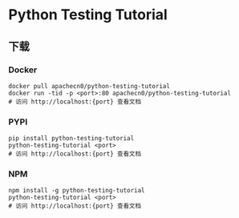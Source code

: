 # Python Testing Tutorial

## 下载

### Docker

```
docker pull apachecn0/python-testing-tutorial
docker run -tid -p <port>:80 apachecn0/python-testing-tutorial
# 访问 http://localhost:{port} 查看文档
```

### PYPI

```
pip install python-testing-tutorial
python-testing-tutorial <port>
# 访问 http://localhost:{port} 查看文档
```

### NPM

```
npm install -g python-testing-tutorial
python-testing-tutorial <port>
# 访问 http://localhost:{port} 查看文档
```